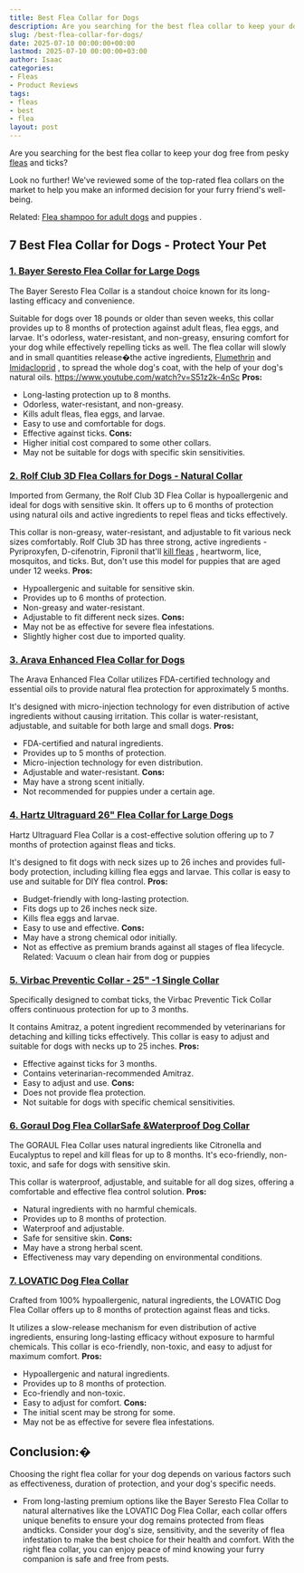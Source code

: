 ```yaml
---
title: Best Flea Collar for Dogs
description: Are you searching for the best flea collar to keep your dog free from pesky fleas and ticks? Look no further! We've reviewed some of the top-rated flea...
slug: /best-flea-collar-for-dogs/
date: 2025-07-10 00:00:00+00:00
lastmod: 2025-07-10 00:00:00+03:00
author: Isaac
categories:
- Fleas
- Product Reviews
tags:
- fleas
- best
- flea
layout: post
---
```

Are you searching for the best flea collar to keep your dog free from pesky [fleas](https://pestpolicy.com/best-flea-carpet-powder/) and ticks?

Look no further! We've reviewed some of the top-rated flea collars on the market to help you make an informed decision for your furry friend's well-being.

Related:
[Flea shampoo for adult dogs](https://pestpolicy.com/[best](https://pestpolicy.com/best-flea-comb-for-cats/)-flea-shampoo-for-dogs/)
and
puppies
.
## 7 Best Flea Collar for Dogs - Protect Your Pet
### [1. Bayer Seresto Flea Collar for Large Dogs](https://www.amazon.com/dp/B00B8CG602/?tag=p-policy-20)
The Bayer Seresto Flea Collar is a standout choice known for its long-lasting efficacy and convenience.

Suitable for dogs over 18 pounds or older than seven weeks, this collar provides up to 8 months of protection against adult fleas, flea eggs, and larvae. It's odorless, water-resistant, and non-greasy, ensuring comfort for your dog while effectively repelling ticks as well.
The flea collar will slowly and in small quantities release�the active ingredients,
[Flumethrin](http://npic.orst.edu/factsheets/imidagen.html)
and
[Imidacloprid](http://npic.orst.edu/factsheets/archive/imidacloprid.html)
, to spread the whole dog's coat, with the help of your dog's natural oils.
https://www.youtube.com/watch?v=S51z2k-4nSc
**Pros:**
- Long-lasting protection up to 8 months.
- Odorless, water-resistant, and non-greasy.
- Kills adult fleas, flea eggs, and larvae.
- Easy to use and comfortable for dogs.
- Effective against ticks.
**Cons:**
- Higher initial cost compared to some other collars.
- May not be suitable for dogs with specific skin sensitivities.
### [2. Rolf Club 3D Flea Collars for Dogs - Natural Collar](https://www.amazon.com/dp/B07L2ZP6MZ/?tag=p-policy-20)
Imported from Germany, the Rolf Club 3D Flea Collar is hypoallergenic and ideal for dogs with sensitive skin. It offers up to 6 months of protection using natural oils and active ingredients to repel fleas and ticks effectively.

This collar is non-greasy, water-resistant, and adjustable to fit various neck sizes comfortably.
Rolf Club 3D has three strong, active ingredients - Pyriproxyfen, D-cifenotrin, Fipronil that'll
[kill fleas](https://pestpolicy.com/how-to-kill-flea-eggs/)
, heartworm, lice, mosquitos, and ticks. But, don't use this model for puppies that are aged under 12 weeks.
**Pros:**
- Hypoallergenic and suitable for sensitive skin.
- Provides up to 6 months of protection.
- Non-greasy and water-resistant.
- Adjustable to fit different neck sizes.
**Cons:**
- May not be as effective for severe flea infestations.
- Slightly higher cost due to imported quality.
### [3. Arava Enhanced Flea Collar for Dogs](https://www.amazon.com/dp/B01N0UCPUS/?tag=p-policy-20)
The Arava Enhanced Flea Collar utilizes FDA-certified technology and essential oils to provide natural flea protection for approximately 5 months.

It's designed with micro-injection technology for even distribution of active ingredients without causing irritation. This collar is water-resistant, adjustable, and suitable for both large and small dogs.
**Pros:**
- FDA-certified and natural ingredients.
- Provides up to 5 months of protection.
- Micro-injection technology for even distribution.
- Adjustable and water-resistant.
**Cons:**
- May have a strong scent initially.
- Not recommended for puppies under a certain age.
### [4. Hartz Ultraguard 26" Flea Collar for Large Dogs](https://www.amazon.com/dp/B00XLSJPEA/?tag=p-policy-20)
Hartz Ultraguard Flea Collar is a cost-effective solution offering up to 7 months of protection against fleas and ticks.

It's designed to fit dogs with neck sizes up to 26 inches and provides full-body protection, including killing flea eggs and larvae. This collar is easy to use and suitable for DIY flea control.
**Pros:**
- Budget-friendly with long-lasting protection.
- Fits dogs up to 26 inches neck size.
- Kills flea eggs and larvae.
- Easy to use and effective.
**Cons:**
- May have a strong chemical odor initially.
- Not as effective as premium brands against all stages of flea lifecycle.
Related:
Vacuum o clean hair from dog or puppies
### [5. Virbac Preventic Collar - 25" -1 Single Collar](https://www.amazon.com/dp/B005B0OEQK/?tag=p-policy-20)
Specifically designed to combat ticks, the Virbac Preventic Tick Collar offers continuous protection for up to 3 months.

It contains Amitraz, a potent ingredient recommended by veterinarians for detaching and killing ticks effectively. This collar is easy to adjust and suitable for dogs with necks up to 25 inches.
**Pros:**
- Effective against ticks for 3 months.
- Contains veterinarian-recommended Amitraz.
- Easy to adjust and use.
**Cons:**
- Does not provide flea protection.
- Not suitable for dogs with specific chemical sensitivities.
### [6. Goraul Dog Flea CollarSafe &Waterproof Dog Collar](https://www.amazon.com/dp/B07MHTCR31/?tag=p-policy-20)
The GORAUL Flea Collar uses natural ingredients like Citronella and Eucalyptus to repel and kill fleas for up to 8 months. It's eco-friendly, non-toxic, and safe for dogs with sensitive skin.

This collar is waterproof, adjustable, and suitable for all dog sizes, offering a comfortable and effective flea control solution.
**Pros:**
- Natural ingredients with no harmful chemicals.
- Provides up to 8 months of protection.
- Waterproof and adjustable.
- Safe for sensitive skin.
**Cons:**
- May have a strong herbal scent.
- Effectiveness may vary depending on environmental conditions.
### [7. LOVATIC Dog Flea Collar](https://www.amazon.com/dp/B07M878ZLH/?tag=p-policy-20)
Crafted from 100% hypoallergenic, natural ingredients, the LOVATIC Dog Flea Collar offers up to 8 months of protection against fleas and ticks.

It utilizes a slow-release mechanism for even distribution of active ingredients, ensuring long-lasting efficacy without exposure to harmful chemicals. This collar is eco-friendly, non-toxic, and easy to adjust for maximum comfort.
**Pros:**
- Hypoallergenic and natural ingredients.
- Provides up to 8 months of protection.
- Eco-friendly and non-toxic.
- Easy to adjust for comfort.
**Cons:**
- The initial scent may be strong for some.
- May not be as effective for severe flea infestations.
## **Conclusion:�**
Choosing the right flea collar for your dog depends on various factors such as effectiveness, duration of protection, and your dog's specific needs.
- From long-lasting premium options like the Bayer Seresto Flea Collar to natural alternatives like the LOVATIC Dog Flea Collar, each collar offers unique benefits to ensure your dog remains protected from fleas andticks.
Consider your dog's size, sensitivity, and the severity of flea infestation to make the best choice for their health and comfort. With the right flea collar, you can enjoy peace of mind knowing your furry companion is safe and free from pests.